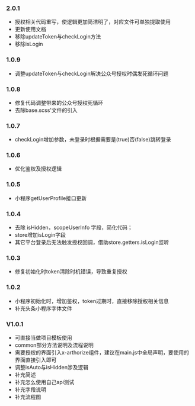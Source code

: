### 2.0.1
* 授权相关代码重写，使逻辑更加简洁明了，对应文件可单独提取使用
* 更新使用文档
* 移除updateToken与checkLogin方法
* 移除isLogin

### 1.0.9
* 调整updateToken与checkLogin解决公众号授权时偶发死循环问题

### 1.0.8
* 修复代码调整带来的公众号授权死循环
* 去除base.scss'文件的引入

### 1.0.7
* checkLogin增加参数，未登录时根据需要是(true)否(false)跳转登录

### 1.0.6
* 优化鉴权及授权逻辑

### 1.0.5
* 小程序getUserProfile接口更新

### 1.0.4
* 去除 isHidden，scopeUserInfo 字段，简化代码；
* store增加isLogin字段
* 其它平台登录后无法触发授权回调，借助store.getters.isLogin监听

### 1.0.3
* 修复初始化时token清除时机错误，导致重复授权

### 1.0.2
* 小程序初始化时，增加鉴权，token过期时，直接移除授权相关信息
* 补充头条小程序字体文件

### V1.0.1

* 可直接当做项目模板使用
* common部分方法说明及流程说明
* 需要授权的界面引入x-arthorize组件，建议在main.js中全局声明，要使用的界面直接引入即可
* 调整isAuto与isHidden涉及逻辑
* 补充简述
* 补充怎么使用自己api测试
* 补充字段说明
* 补充流程图




